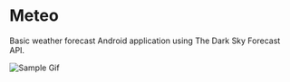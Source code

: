 # Meteo

Basic weather forecast Android application using The Dark Sky Forecast API.

![Sample Gif](http://gfycat.com/UnlinedBasicIcterinewarbler)
